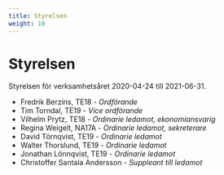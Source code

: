 ```yaml
---
title: Styrelsen
weight: 10
---
```


# Styrelsen

Styrelsen för verksamhetsåret 2020-04-24 till 2021-06-31.

* Fredrik Berzins, TE18 - *Ordförande*
* Tim Torndal, TE19 - *Vice ordförande*
* Vilhelm Prytz, TE18 - *Ordinarie ledamot, ekonomiansvarig*
* Regina Weigelt, NA17A - *Ordinarie ledamot, sekreterare*
* David Törnqvist, TE19 - *Ordinarie ledamot*
* Walter Thorslund, TE19 - *Ordinarie ledamot*
* Jonathan Lönnqvist, TE19 - *Ordinarie ledamot*
* Christoffer Santala Andersson - *Suppleant till ledamot*
